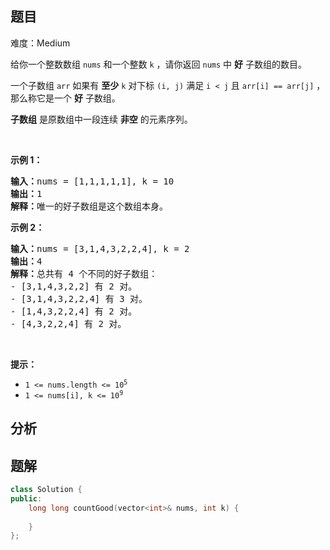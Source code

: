 
## 题目
难度：Medium
<p>给你一个整数数组 <code>nums</code>&nbsp;和一个整数 <code>k</code>&nbsp;，请你返回 <code>nums</code>&nbsp;中 <strong>好</strong>&nbsp;子数组的数目。</p>

<p>一个子数组 <code>arr</code>&nbsp;如果有 <strong>至少</strong>&nbsp;<code>k</code>&nbsp;对下标 <code>(i, j)</code>&nbsp;满足 <code>i &lt; j</code>&nbsp;且 <code>arr[i] == arr[j]</code>&nbsp;，那么称它是一个 <strong>好</strong>&nbsp;子数组。</p>

<p><strong>子数组</strong>&nbsp;是原数组中一段连续 <strong>非空</strong>&nbsp;的元素序列。</p>

<p>&nbsp;</p>

<p><strong>示例 1：</strong></p>

<pre><b>输入：</b>nums = [1,1,1,1,1], k = 10
<b>输出：</b>1
<b>解释：</b>唯一的好子数组是这个数组本身。
</pre>

<p><strong>示例 2：</strong></p>

<pre><b>输入：</b>nums = [3,1,4,3,2,2,4], k = 2
<b>输出：</b>4
<b>解释：</b>总共有 4 个不同的好子数组：
- [3,1,4,3,2,2] 有 2 对。
- [3,1,4,3,2,2,4] 有 3 对。
- [1,4,3,2,2,4] 有 2 对。
- [4,3,2,2,4] 有 2 对。
</pre>

<p>&nbsp;</p>

<p><strong>提示：</strong></p>

<ul>
	<li><code>1 &lt;= nums.length &lt;= 10<sup>5</sup></code></li>
	<li><code>1 &lt;= nums[i], k &lt;= 10<sup>9</sup></code></li>
</ul>

## 分析

## 题解
```cpp
class Solution {
public:
    long long countGood(vector<int>& nums, int k) {
        
    }
};
```